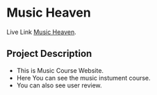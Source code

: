 # Music Heaven

Live Link [Music Heaven](https://musicheaven.netlify.app/).

## Project Description

- This is Music Course Website.
- Here You can see the music instument course.
- You can also see user review.
